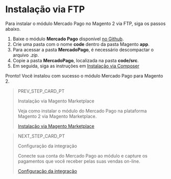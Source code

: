 # Instalação via FTP

Para instalar o módulo Mercado Pago no Magento 2 via FTP, siga os passos abaixo.

1. Baixe o módulo **Mercado Pago** disponível [no Github](https://github.com/mercadopago/cart-magento2).
2. Crie uma pasta com o nome **code** dentro da pasta Magento **app**.
3. Para acessar a pasta **MercadoPago**, é necessário descompactar o arquivo *.zip*.
4. Copie a pasta **MercadoPago**, localizada na pasta **code/src**.
5. Em seguida, siga as instruções em [Instalação via Composer](/developers/pt/guides/magento-two/installation/composer)

Pronto! Você instalou com sucesso o módulo Mercado Pago para Magento 2.

> PREV_STEP_CARD_PT
>
> Instalação via Magento Marketplace
>
> Veja como instalar o módulo do Mercado Pago na plataforma Magento 2 via Magento Marketplace.
>
> [Instalação via Magento Marketplace](/developers/pt/docs/magento-two/installation/magento-marketplace)

> NEXT_STEP_CARD_PT
>
> Configuração da integração
>
> Conecte sua conta do Mercado Pago ao módulo e capture os pagamentos que você receber pelas suas vendas on-line.
>
> [Configuração da integração](/developers/pt/docs/magento-two/integration-configuration)